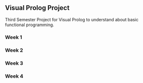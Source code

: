 ## Visual Prolog Project
Third Semester Project for Visual Prolog to understand about basic functional programming.

### Week 1

### Week 2

### Week 3

### Week 4
